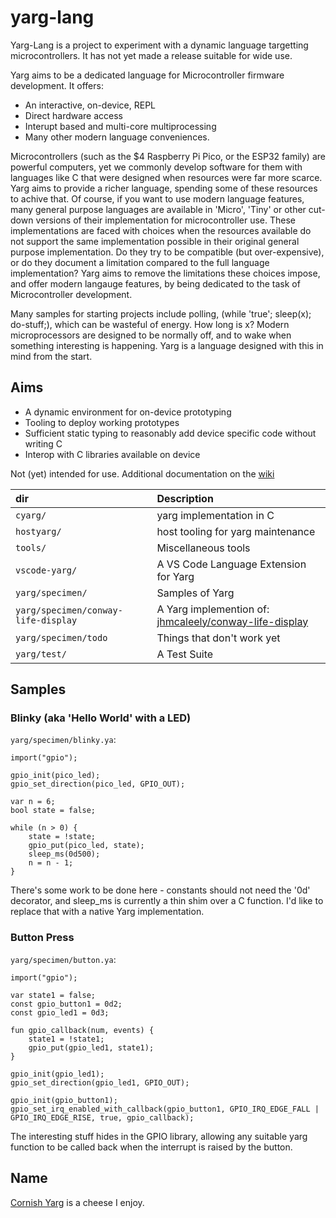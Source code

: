 # yarg-lang

Yarg-Lang is a project to experiment with a dynamic language targetting microcontrollers. It has not yet made a release suitable for wide use.

Yarg aims to be a dedicated language for Microcontroller firmware development. It offers:

  - An interactive, on-device, REPL
  - Direct hardware access
  - Interupt based and multi-core multiprocessing
  - Many other modern language conveniences.

Microcontrollers (such as the $4 Raspberry Pi Pico, or the ESP32 family) are powerful computers, yet we commonly develop software for them with languages like C that were designed when resources were far more scarce. Yarg aims to provide a richer language, spending some of these resources to achive that. Of course, if you want to use modern language features, many general purpose languages are available in 'Micro', 'Tiny' or other cut-down versions of their implementation for microcontroller use. These implementations are faced with choices when the resources available do not support the same implementation possible in their original general purpose implementation. Do they try to be compatible (but over-expensive), or do they document a limitation compared to the full language implementation? Yarg aims to remove the limitations these choices impose, and offer modern langauge features, by being dedicated to the task of Microcontroller development.

Many samples for starting projects include polling, (while 'true'; sleep(x); do-stuff;), which can be wasteful of energy. How long is x? Modern microprocessors are designed to be normally off, and to wake when something interesting is happening. Yarg is a language designed with this in mind from the start.

## Aims

  - A dynamic environment for on-device prototyping
  - Tooling to deploy working prototypes
  - Sufficient static typing to reasonably add device specific code without writing C
  - Interop with C libraries available on device

Not (yet) intended for use. Additional documentation on the [wiki][wiki]

[wiki]: https://github.com/jhmcaleely/yarg-lang/wiki

| dir | Description |
| :--- | :--- |
| `cyarg/` | yarg implementation in C |
| `hostyarg/` | host tooling for yarg maintenance |
| `tools/` | Miscellaneous tools |
| `vscode-yarg/` | A VS Code Language Extension for Yarg |
| `yarg/specimen/` | Samples of Yarg |
| `yarg/specimen/conway-life-display` | A Yarg implemention of: [jhmcaleely/conway-life-display](https://github.com/jhmcaleely/conway-life-display) |
| `yarg/specimen/todo` | Things that don't work yet |
| `yarg/test/` | A Test Suite |

## Samples

### Blinky (aka 'Hello World' with a LED)

`yarg/specimen/blinky.ya`:
```
import("gpio");

gpio_init(pico_led);
gpio_set_direction(pico_led, GPIO_OUT);

var n = 6;
bool state = false;

while (n > 0) {
    state = !state;
    gpio_put(pico_led, state);
    sleep_ms(0d500);
    n = n - 1;
}
```
There's some work to be done here - constants should not need the '0d' decorator, and sleep_ms is currently a thin shim over a C function. I'd like to replace that with a native Yarg implementation.

### Button Press

`yarg/specimen/button.ya`:
``` 
import("gpio");

var state1 = false;
const gpio_button1 = 0d2;
const gpio_led1 = 0d3;

fun gpio_callback(num, events) {
    state1 = !state1;
    gpio_put(gpio_led1, state1);
}

gpio_init(gpio_led1);
gpio_set_direction(gpio_led1, GPIO_OUT);

gpio_init(gpio_button1);
gpio_set_irq_enabled_with_callback(gpio_button1, GPIO_IRQ_EDGE_FALL | GPIO_IRQ_EDGE_RISE, true, gpio_callback);
```
The interesting stuff hides in the GPIO library, allowing any suitable yarg function to be called back when the interrupt is raised by the button.



## Name

[Cornish Yarg](https://en.wikipedia.org/wiki/Cornish_Yarg) is a cheese I enjoy.
